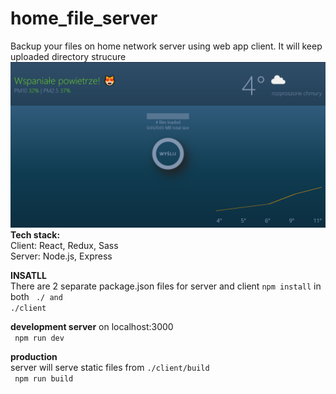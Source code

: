 # home_file_server
Backup your files on home network server using web app client.
It will keep uploaded directory strucure 
<img src='./client/public/screenshot.png' />
<br />
<b>Tech stack: </b> <br />
Client: React, Redux, Sass<br />
Server: Node.js, Express <br />

<b>INSATLL</b><br />
There are 2 separate package.json files for server and client
<code>npm install</code> in both <code> ./ and ./client </code>

<b>development server</b> on localhost:3000 <br />
<code> npm run dev </code> 

<b>production</b> <br />
server will serve static files from <code>./client/build</code> <br/>
<code> npm run build</code>  
